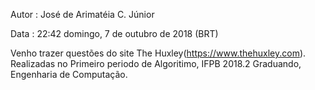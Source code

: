 Autor : José de Arimatéia C. Júnior

Data : 22:42 domingo, 7 de outubro de 2018 (BRT) 

Venho trazer questões do site The Huxley(https://www.thehuxley.com).
Realizadas no Primeiro periodo de Algoritimo, IFPB 2018.2
Graduando, Engenharia de Computação.
